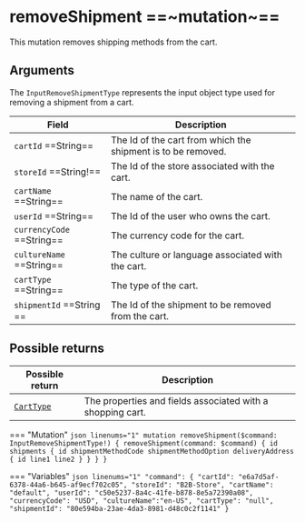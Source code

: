 # removeShipment ==~mutation~==

This mutation removes shipping methods from the cart.

## Arguments

The `InputRemoveShipmentType` represents the input object type used for removing a shipment from a cart. 

| Field                             | Description                                                           |
|-----------------------------------|-----------------------------------------------------------------------|
| `cartId`  ==String==              | The Id of the cart from which the shipment is to be removed.          |
| `storeId`  ==String!==            | The Id of the store associated with the cart.                         |
| `cartName`  ==String==            | The name of the cart.                                                 |
| `userId`  ==String==              | The Id of the user who owns the cart.                                 |
| `currencyCode`  ==String==        | The currency code for the cart.                                       |
| `cultureName`  ==String==         | The culture or language associated with the cart.                     |
| `cartType`  ==String==            | The type of the cart.                                                 |
| `shipmentId`  ==String ==         | The Id of the shipment to be removed from the cart.                   |

## Possible returns

| Possible return                                          	| Description                                                 	|
|---------------------------------------------------------	|------------------------------------------------------------	|
| [`CartType`](../objects/cart-type.md)                   	|  The properties and fields associated with a shopping cart.  	|


=== "Mutation"
    ```json linenums="1"
    mutation removeShipment($command: InputRemoveShipmentType!) {
      removeShipment(command: $command) {
        id
        shipments {
          id
          shipmentMethodCode
          shipmentMethodOption
          deliveryAddress {
            id
            line1
            line2
          }
        }
      }
    }
    ```

=== "Variables"
    ```json linenums="1"
    "command": {
      "cartId": "e6a7d5af-6378-44a6-b645-af9ecf702c05",
      "storeId": "B2B-Store",
      "cartName": "default",
      "userId": "c50e5237-8a4c-41fe-b878-8e5a72390a08",
      "currencyCode": "USD",
      "cultureName":"en-US",
      "cartType": "null",
      "shipmentId": "80e594ba-23ae-4da3-8981-d48c0c2f1141"
    }
    ```